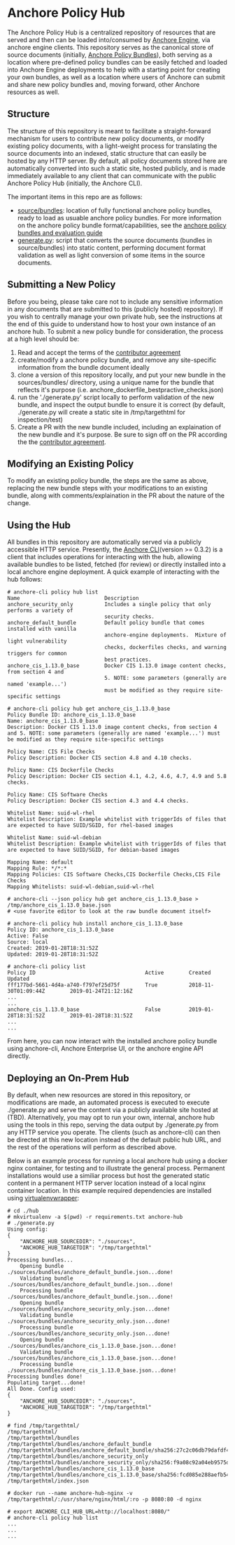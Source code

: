 # Anchore Policy Hub

The Anchore Policy Hub is a centralized repository of resources that are served and then can be loaded into/consumed by [Anchore Engine](https://github.com/anchore/anchore-engine), via anchore engine clients.  This repository serves as the canonical store of source documents (initially, [Anchore Policy Bundles](https://anchore.freshdesk.com/support/solutions/articles/36000074705-policy-bundles-and-evaluation)), both serving as a location where pre-defined policy bundles can be easily fetched and loaded into Anchore Engine deployments to help with a starting point for creating your own bundles, as well as a location where users of Anchore can submit and share new policy bundles and, moving forward, other Anchore resources as well.

## Structure

The structure of this repository is meant to facilitate a straight-forward mechanism for users to contribute new policy documents, or modify existing policy documents, with a light-weight process for translating the source documents into an indexed, static structure that can easily be hosted by any HTTP server.  By default, all policy documents stored here are automatically converted into such a static site, hosted publicly, and is made immediately available to any client that can communicate with the public Anchore Policy Hub (initially, the Anchore CLI).  

The important items in this repo are as follows:

- [source/bundles](https://github.com/anchore/hub/tree/master/sources/bundles): location of fully functional anchore policy bundles, ready to load as usuable anchore policy bundles.  For more information on the anchore policy bundle format/capabilities, see the [anchore policy bundles and evaluation guide](https://anchore.freshdesk.com/support/solutions/articles/36000074705-policy-bundles-and-evaluation)
- [generate.py](https://github.com/anchore/hub/blob/master/generate.py): script that converts the source documents (bundles in source/bundles) into static content, performing document format validation as well as light conversion of some items in the source documents.

## Submitting a New Policy 

Before you being, please take care not to include any sensitive information in any documents that are submitted to this (publicly hosted) repository).  If you wish to centrally manage your own private hub, see the instructions at the end of this guide to understand how to host your own instance of an anchore hub.  To submit a new policy bundle for consideration, the process at a high level should be:

1. Read and accept the terms of the [contributor agreement](https://github.com/anchore/hub/blob/master/CONTRIBUTING.rst)
2. create/modify a anchore policy bundle, and remove any site-specific information from the bundle document ideally
3. clone a version of this repository locally, and put your new bundle in the sources/bundles/ directory, using a unique name for the bundle that reflects it's purpose (i.e. anchore_dockerfile_bestpractive_checks.json)
4. run the './generate.py' script locally to perform validation of the new bundle, and inspect the output bundle to ensure it is correct (by default, ./generate.py will create a static site in /tmp/targethtml for inspection/test)
5. Create a PR with the new bundle included, including an explaination of the new bundle and it's purpose.  Be sure to sign off on the PR according the the [contributor agreement](https://github.com/anchore/hub/blob/master/CONTRIBUTING.rst).

## Modifying an Existing Policy

To modify an existing policy bundle, the steps are the same as above, replacing the new bundle steps with your modifications to an existing bundle, along with comments/explaination in the PR about the nature of the change.

## Using the Hub

All bundles in this repository are automatically served via a publicly accessible HTTP service.  Presently, the [Anchore CLI](https://github.com/anchore/anchore-cli)(version >= 0.3.2) is a client that includes operations for interacting with the hub, allowing available bundles to be listed, fetched (for review) or directly installed into a local anchore engine deployment.  A quick example of interacting with the hub follows:

```
# anchore-cli policy hub list
Name                           Description                                                        
anchore_security_only          Includes a single policy that only performs a variety of           
                               security checks.                                                   
anchore_default_bundle         Default policy bundle that comes installed with vanilla            
                               anchore-engine deployments.  Mixture of light vulnerability        
                               checks, dockerfiles checks, and warning triggers for common        
                               best practices.                                                    
anchore_cis_1.13.0_base        Docker CIS 1.13.0 image content checks, from section 4 and         
                               5. NOTE: some parameters (generally are named 'example...')        
                               must be modified as they require site-specific settings            
                       
# anchore-cli policy hub get anchore_cis_1.13.0_base 
Policy Bundle ID: anchore_cis_1.13.0_base
Name: anchore_cis_1.13.0_base
Description: Docker CIS 1.13.0 image content checks, from section 4 and 5. NOTE: some parameters (generally are named 'example...') must be modified as they require site-specific settings

Policy Name: CIS File Checks
Policy Description: Docker CIS section 4.8 and 4.10 checks.

Policy Name: CIS Dockerfile Checks
Policy Description: Docker CIS section 4.1, 4.2, 4.6, 4.7, 4.9 and 5.8 checks.

Policy Name: CIS Software Checks
Policy Description: Docker CIS section 4.3 and 4.4 checks.

Whitelist Name: suid-wl-rhel
Whitelist Description: Example whitelist with triggerIds of files that are expected to have SUID/SGID, for rhel-based images

Whitelist Name: suid-wl-debian
Whitelist Description: Example whitelist with triggerIds of files that are expected to have SUID/SGID, for debian-based images

Mapping Name: default
Mapping Rule: */*:*
Mapping Policies: CIS Software Checks,CIS Dockerfile Checks,CIS File Checks
Mapping Whitelists: suid-wl-debian,suid-wl-rhel

# anchore-cli --json policy hub get anchore_cis_1.13.0_base > /tmp/anchore_cis_1.13.0_base.json
# <use favorite editor to look at the raw bundle document itself>

# anchore-cli policy hub install anchore_cis_1.13.0_base
Policy ID: anchore_cis_1.13.0_base
Active: False
Source: local
Created: 2019-01-28T18:31:52Z
Updated: 2019-01-28T18:31:52Z

# anchore-cli policy list
Policy ID                                   Active        Created                     Updated                     
fff177bd-5661-4d4a-a740-f797ef25d75f        True          2018-11-30T01:09:44Z        2019-01-24T21:12:16Z        
...
...
anchore_cis_1.13.0_base                     False         2019-01-28T18:31:52Z        2019-01-28T18:31:52Z        
...
...

```

From here, you can now interact with the installed anchore policy bundle using anchore-cli, Anchore Enterprise UI, or the anchore engine API directly.

## Deploying an On-Prem Hub

By default, when new resources are stored in this repository, or modifications are made, an automated process is executed to execute ./generate.py and serve the content via a publicly available site hosted at (TBD).  Alternatively, you may opt to run your own, internal, anchore hub using the tools in this repo, serving the data output by ./generate.py from any HTTP service you operate.  The clients (such as anchore-cli) can then be directed at this new location instead of the default public hub URL, and the rest of the operations will perform as described above. 

Below is an example process for running a local anchore hub using a docker nginx container, for testing and to illustrate the general process.  Permanent installations would use a similiar process but host the generated static content in a permanent HTTP server location instead of a local nginx container location. In this example required dependencies are installed using [virtualenvwrapper](https://virtualenvwrapper.readthedocs.io/en/latest/command_ref.html#mkvirtualenv):

```
# cd ./hub
# mkvirtualenv -a $(pwd) -r requirements.txt anchore-hub
# ./generate.py
Using config:
{
    "ANCHORE_HUB_SOURCEDIR": "./sources",
    "ANCHORE_HUB_TARGETDIR": "/tmp/targethtml"
}
Processing bundles...
	Opening bundle ./sources/bundles/anchore_default_bundle.json...done!
	Validating bundle ./sources/bundles/anchore_default_bundle.json...done!
	Processing bundle ./sources/bundles/anchore_default_bundle.json...done!
	Opening bundle ./sources/bundles/anchore_security_only.json...done!
	Validating bundle ./sources/bundles/anchore_security_only.json...done!
	Processing bundle ./sources/bundles/anchore_security_only.json...done!
	Opening bundle ./sources/bundles/anchore_cis_1.13.0_base.json...done!
	Validating bundle ./sources/bundles/anchore_cis_1.13.0_base.json...done!
	Processing bundle ./sources/bundles/anchore_cis_1.13.0_base.json...done!
Processing bundles done!
Populating target...done!
All Done. Config used:
{
    "ANCHORE_HUB_SOURCEDIR": "./sources",
    "ANCHORE_HUB_TARGETDIR": "/tmp/targethtml"
}

# find /tmp/targethtml/
/tmp/targethtml/
/tmp/targethtml/bundles
/tmp/targethtml/bundles/anchore_default_bundle
/tmp/targethtml/bundles/anchore_default_bundle/sha256:27c2c06db79dafdf4c2b51f489c2b1a55f86396470de3613cfb80201ec71da55.json
/tmp/targethtml/bundles/anchore_security_only
/tmp/targethtml/bundles/anchore_security_only/sha256:f9a08c92a04eb9575d98c41e0b72af23f194305592acdf95f9fe92f1c415550a.json
/tmp/targethtml/bundles/anchore_cis_1.13.0_base
/tmp/targethtml/bundles/anchore_cis_1.13.0_base/sha256:fcd085e288aefb5412cf55529fdbb8ae7c57ad3bc46946263db517e875788582.json
/tmp/targethtml/index.json

# docker run --name anchore-hub-nginx -v /tmp/targethtml/:/usr/share/nginx/html/:ro -p 8080:80 -d nginx

# export ANCHORE_CLI_HUB_URL=http://localhost:8080/"
# anchore-cli policy hub list
...
...
...
```
